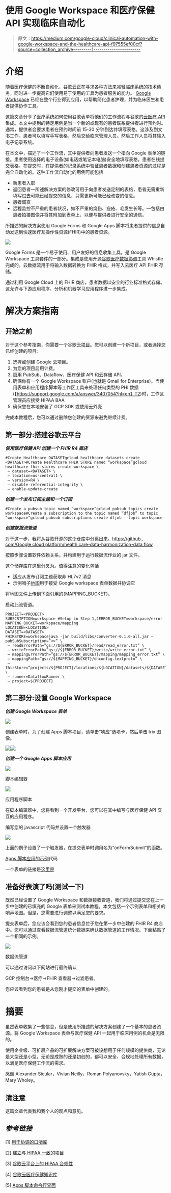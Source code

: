 # 使用 Google Workspace 和医疗保健 API 实现临床自动化

> 原文：<https://medium.com/google-cloud/clinical-automation-with-google-workspace-and-the-healthcare-api-f97555ef00cf?source=collection_archive---------1----------------------->

# 介绍

随着医疗保健的不断自动化，谷歌云正在寻求各种方法来减轻临床系统的技术债务，同时进一步提高它们使用易于使用的工具为患者服务的能力。 [Google Workspace](https://workspace.google.com/industries/healthcare/) 已经在整个行业得到应用，以帮助简化患者护理，并为临床医生和患者提供协作工具。

这篇文章分享了医疗系统如何使用谷歌表单将他们的工作流程与谷歌的[云医疗 API](https://cloud.google.com/healthcare) 集成。本文中提到的特定用例是当一个新的或现有的患者联系提供者进行预约时。通常，提供者会要求患者在预约时间前 15-30 分钟到达并填写表格。这涉及到文书工作。患者可以填写手写表格，然后交给临床管理人员。然后工作人员将其输入电子记录系统。

在本文中，描述了一个工作流，其中提供者向患者发送一个指向 Google 表单的链接。患者使用选择的电子设备(如电话或笔记本电脑)安全地填写表格。患者在线提交表格。在提交时，在提供者的记录系统中验证患者数据和创建患者资源的过程是完全自动化的。这种工作流自动化的用例可能包括

*   新患者入职
*   返回患者—所述解决方案的修改可用于向患者发送定制的表格，患者无需重新填写过去可能已经提交的信息，只需更新可能已经改变的信息。
*   患者调查
*   远程监控不严重的患者状况，如不严重的烧伤、痤疮、毛发生长等。—包括由患者拍摄图像并将其附加到表单上，以便与提供者进行安全的通信。

所描述的解决方案使用 Google Forms 和 Google Apps 脚本将患者提供的信息自动发送到快速医疗互操作性资源(FHIR)中的患者资源。

![](img/4c98f3498bbe9435d542c3e3e24899a1.png)

Google Forms 是一个易于使用、用户友好的信息收集工具，是 Google Workspace 工具套件的一部分。集成是使用开源[谷歌医疗数据协调](https://github.com/GoogleCloudPlatform/healthcare-data-harmonization)工具 Whistle 完成的。云数据流用于将输入数据转换为 FHIR 格式，并写入云医疗 API FHIR 存储。

通过利用 Google Cloud 上的 FHIR 商店，患者数据以安全的行业标准格式存储。这允许与下游应用程序、分析和机器学习应用程序进一步集成。

# 解决方案指南

## 开始之前

对于这个参考指南，你需要一个谷歌云[项目](https://cloud.google.com/resource-manager/docs/cloud-platform-resource-hierarchy#projects)。您可以创建一个新项目，或者选择您已经创建的项目:

1.  选择或创建 Google 云项目。
2.  为您的项目启用计费。
3.  启用 PubSub、Dataflow、医疗保健 API 和云存储 API。
4.  确保你有一个 Google Workspace 账户(也就是 Gmail for Enterprise)。当使用表单和应用程序脚本等工作区工具来处理任何类型的 PHI 数据(【https://support.google.com/a/answer/3407054?hl=en】T2)时，工作区管理员应接受 HIPAA BAA
5.  确保您在本地安装了 GCP SDK 或使用云外壳

完成本教程后，您可以通过删除您创建的资源来避免继续计费。

## 第一部分:搭建谷歌云平台

***使用医疗保健 API 创建一个 FHIR R4 商店***

```
#Create Healthcare DATASETgcloud healthcare datasets create <DATASET>#Create Healthcare FHIR STORE named “workspace”gcloud healthcare fhir-stores create workspace \
 — dataset=<DATASET> \
 — location=us-central1 \
 — version=R4 \
 — disable-referential-integrity \
 — enable-update-create
```

***创建一个发布订阅主题和一个订阅***

```
#Create a pubsub topic named “workspace”gcloud pubsub topics create workspace#Create a subscription to the topic named “dfjob” to topic “workspace”gcloud pubsub subscriptions create dfjob --topic workspace
```

***创建数据流管道***

对于这一步，我将从谷歌开源的[这个](https://github.com/GoogleCloudPlatform/healthcare-data-harmonization-dataflow)仓库中分离出来。[https://github . com/Google cloud platform/health care-data-harmonization-data flow](https://github.com/GoogleCloudPlatform/healthcare-data-harmonization-dataflow)

按照步骤设置软件依赖关系，并构建用于运行数据流作业的 jar 文件。

这个储存库在这里分叉[为](https://github.com/rasalt/healthcare-data-harmonization-dataflow)。值得注意的变化包括

*   适应从发布订阅主题获取非 HL7v2 消息
*   示例哨子[地图](https://github.com/rasalt/healthcare-data-harmonization-dataflow/tree/master/workspace_mapping)用于接受 Google workspace 表单数据并协调它

将地图文件上传到下面引用的{MAPPING_BUCKET}。

启动此流管道。

```
PROJECT=<PROJECT>
SUBSCRIPTION=workspace #Setup in Step 1,2ERROR_BUCKET=workspace/error
MAPPING_BUCKET=workspace/mapping
LOCATION=<LOCATION>
DATASET=<DATASET>
FHIRSTORE=workspacejava -jar build/libs/converter-0.1.0-all.jar — pubSubSubscription=”<>” \
 — readErrorPath=”gs://${ERROR_BUCKET}/read/read_error.txt” \
 — writeErrorPath=”gs://${ERROR_BUCKET}/write/write_error.txt” \
 — mappingErrorPath=”gs://${ERROR_BUCKET}/mapping/mapping_error.txt” \
 — mappingPath=”gs://${MAPPING_BUCKET}/dhconfig.textproto” \
 — fhirStore=”projects/${PROJECT}/locations/${LOCATION}/datasets/${DATASET}/fhirStores/${FHIRSTORE}” \
 — runner=DataflowRunner \
 — project=${PROJECT}
```

## 第二部分:设置 Google Workspace

***创建 Google Workspace 表单***

![](img/b51ba6a7643025d2091c0208eb6493c2.png)

创建表单时，为了创建 Apps 脚本项目，请单击“响应”选项卡，然后单击 trix 图像。

![](img/c634b8769661413bcb7dbc7c6b6b0f53.png)![](img/6f8446e380aead07ba07bd7333650623.png)

***创建一个 Google Apps 脚本应用***

![](img/6f8446e380aead07ba07bd7333650623.png)

脚本编辑器

![](img/e0ee8e17189478d56d3ce5cb49bf0112.png)

应用程序脚本

在脚本编辑器中，您将看到一个开发平台，您可以在其中编写与医疗保健 API 交互的应用程序。

编写您的 javascript 代码并设置一个触发器

![](img/c0d9de9c1fa4d7c0943243c209a1de51.png)

上面的例子设置了一个触发器，在提交表单时调用名为“onFormSubmit”的函数。

[Apps 脚本应用的示例](https://github.com/rasalt/healthcare-data-harmonization-dataflow/tree/master/appscript)代码

一个表单的链接是[这里是](https://docs.google.com/forms/d/e/1FAIpQLSfdULsdlFUY_YlI4YZhuUcfEZrCcPhvHlh0UtDZrNw34pj_gA/viewform)

## 准备好表演了吗(测试一下)

既然已经设置了 Google Workspace 和数据接收管道，我们将通过提交您在上一步中创建的已填充的 Google 表单来测试本教程。本文包括一个示例表单和相关的哨声地图。但是，您需要进行调整以满足您的要求。

提交表单后，您应该会看到您的患者信息位于您在第一步中创建的 FHIR R4 商店中。您可以通过查看数据流管道统计数据来确认数据管道的工作情况。下面粘贴了一个相同的示例。

![](img/4b6f9ec87d9b3877765d5b643080b95c.png)

数据流管道

可以通过访问以下网站进行最终确认

GCP 控制台->医疗->FHIR 查看器->过滤患者<fhir store="">。</fhir>

您应该看到您的患者是从您刚才提交的表单中创建的。

# 摘要

虽然表单收集了一些信息，但是使用所描述的解决方案创建了一个基本的患者资源。将 Google Workspace 表单与医疗保健 API 一起用于临床用例的机会是无限的。

使用企业级、可扩展产品的可扩展解决方案可被设想用于任何规模的提供商，无论是大型还是小型，无论是成熟的还是初创的，都可以安全、合规地处理所有数据，以满足医疗保健工作流的需求。

感谢 Alexander Sicular，Vivian Neilly，Roman Polyanovsky，Yatish Gupta，Mary Wholey。

## 清注意

这篇文章代表我和我个人的观点和意见。

## *参考链接*

[1] [用于协调的口哨库](https://github.com/GoogleCloudPlatform/healthcare-data-harmonization)

[2] [建立与 HIPAA 一致的项目](https://cloud.google.com/solutions/setting-up-a-hipaa-aligned-project)

[3] [谷歌云平台上的 HIPAA 合规性](https://cloud.google.com/security/compliance/hipaa/)

[4] [谷歌云医疗保健知识库](https://github.com/GoogleCloudPlatform/healthcare)

[5] [Apps 脚本命令行界面](https://developers.google.com/apps-script/guides/clasp)